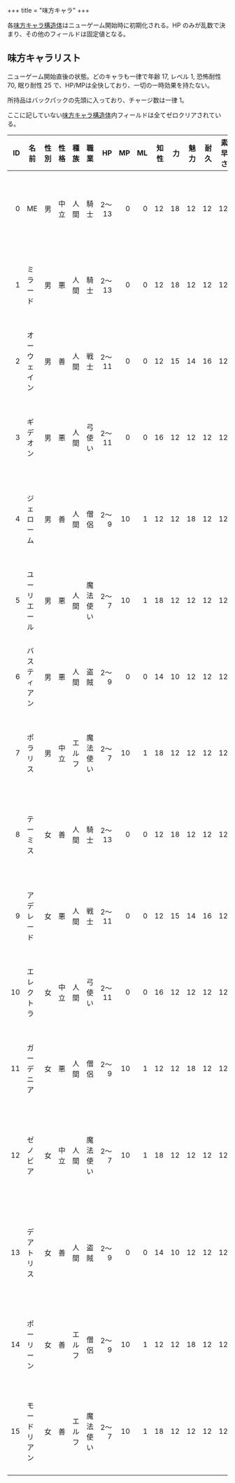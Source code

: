 +++
title = "味方キャラ"
+++

各[味方キャラ構造体](@/data-structure/hero/_index.md)はニューゲーム開始時に初期化される。HP のみが乱数で決まり、その他のフィールドは固定値となる。

## 味方キャラリスト

ニューゲーム開始直後の状態。どのキャラも一律で年齢 17, レベル 1, 恐怖耐性 70, 眠り耐性 25 で、HP/MPは全快しており、一切の一時効果を持たない。

所持品はバックパックの先頭に入っており、チャージ数は一律 1。

ここに記していない[味方キャラ構造体](@/data-structure/hero/_index.md)内フィールドは全てゼロクリアされている。

| ID | 名前 | 性別 | 性格 | 種族 | 職業 | HP | MP | ML | 知性 | 力 | 魅力 | 耐久 | 素早さ | 技能 | 幸運 | 解錠 | 所持品 | 滞在地 |
| --: | -- | -- | -- | -- | -- | --: | --: | --: | --: | --: | --: | --: | --: | --: | --: | --: | -- | -- |
|  0 | ME           | 男 | 中立 | 人間   | 騎士     | 2〜13 |  0 | 0 | 12 | 18 | 12 | 12 | 12 | 14 | 12 |   0 | こんぼう | ソーピガルの町 |
|  1 | ミラード     | 男 | 悪   | 人間   | 騎士     | 2〜13 |  0 | 0 | 12 | 18 | 12 | 12 | 12 | 14 | 12 |   0 | こんぼう | ソーピガルの町 |
|  2 | オーウェイン | 男 | 善   | 人間   | 戦士     | 2〜11 |  0 | 0 | 12 | 15 | 14 | 16 | 12 | 14 | 12 |   0 | ナイフ | アルガリーの町 |
|  3 | ギデオン     | 男 | 悪   | 人間   | 弓使い   | 2〜11 |  0 | 0 | 16 | 12 | 12 | 12 | 12 | 15 | 12 |   0 | スリング | ソーピガルの町 |
|  4 | ジェローム   | 男 | 善   | 人間   | 僧侶     | 2〜9  | 10 | 1 | 12 | 12 | 18 | 12 | 12 | 14 | 12 |   0 | つちほこ | エルキューンの町 |
|  5 | ユーリエール | 男 | 悪   | 人間   | 魔法使い | 2〜7  | 10 | 1 | 18 | 12 | 12 | 12 | 12 | 14 | 12 |   0 | つえ | ソーピガルの町 |
|  6 | バスティアン | 男 | 悪   | 人間   | 盗賊     | 2〜9  |  0 | 0 | 14 | 10 | 12 | 12 | 12 | 14 | 15 | 100 | ほしにく | アルガリーの町 |
|  7 | ポラリス     | 男 | 中立 | エルフ | 魔法使い | 2〜7  | 10 | 1 | 18 | 12 | 12 | 12 | 12 | 14 | 12 |   0 | まもりのゆびわ | ダスクの町 |
|  8 | テーミス     | 女 | 善   | 人間   | 騎士     | 2〜13 |  0 | 0 | 12 | 18 | 12 | 12 | 12 | 14 | 12 |   0 | たんけん | エルキューンの町 |
|  9 | アデレード   | 女 | 悪   | 人間   | 戦士     | 2〜11 |  0 | 0 | 12 | 15 | 14 | 16 | 12 | 14 | 12 |   0 | こんぼう | ソーピガルの町 |
| 10 | エレクトラ   | 女 | 中立 | 人間   | 弓使い   | 2〜11 |  0 | 0 | 16 | 12 | 12 | 12 | 12 | 15 | 12 |   0 | いしゆみ | アルガリーの町 |
| 11 | ガーデニア   | 女 | 悪   | 人間   | 僧侶     | 2〜9  | 10 | 1 | 12 | 12 | 18 | 12 | 12 | 14 | 12 |   0 | こんぼう | ソーピガルの町 |
| 12 | ゼノビア     | 女 | 中立 | 人間   | 魔法使い | 2〜7  | 10 | 1 | 18 | 12 | 12 | 12 | 12 | 14 | 12 |   0 | とうぞくのあいかぎ | ポートスミスの町 |
| 13 | デアトリス   | 女 | 善   | 人間   | 盗賊     | 2〜9  |  0 | 0 | 14 | 10 | 12 | 12 | 12 | 14 | 15 | 100 | とうぞくのあいかぎ | ポートスミスの町 |
| 14 | ポーリーン   | 女 | 善   | エルフ | 僧侶     | 2〜9  | 10 | 1 | 12 | 12 | 18 | 12 | 12 | 14 | 12 |   0 | つえ | ポートスミスの町 |
| 15 | モードリアン | 女 | 善   | エルフ | 魔法使い | 2〜7  | 10 | 1 | 18 | 12 | 12 | 12 | 12 | 14 | 12 |   0 | つえ+1 | ポートスミスの町 |
